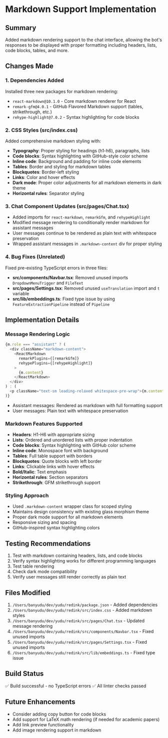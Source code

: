 # Markdown Support Implementation

## Summary
Added markdown rendering support to the chat interface, allowing the bot's responses to be displayed with proper formatting including headers, lists, code blocks, tables, and more.

## Changes Made

### 1. Dependencies Added
Installed three new packages for markdown rendering:
- `react-markdown@10.1.0` - Core markdown renderer for React
- `remark-gfm@4.0.1` - GitHub Flavored Markdown support (tables, strikethrough, etc.)
- `rehype-highlight@7.0.2` - Syntax highlighting for code blocks

### 2. CSS Styles (src/index.css)
Added comprehensive markdown styling with:
- **Typography**: Proper styling for headings (h1-h6), paragraphs, lists
- **Code blocks**: Syntax highlighting with GitHub-style color scheme
- **Inline code**: Background and padding for inline code elements
- **Tables**: Border and styling for markdown tables
- **Blockquotes**: Border-left styling
- **Links**: Color and hover effects
- **Dark mode**: Proper color adjustments for all markdown elements in dark theme
- **Horizontal rules**: Separator styling

### 3. Chat Component Updates (src/pages/Chat.tsx)
- Added imports for `react-markdown`, `remarkGfm`, and `rehypeHighlight`
- Modified message rendering to conditionally render markdown for assistant messages
- User messages continue to be rendered as plain text with whitespace preservation
- Wrapped assistant messages in `.markdown-content` div for proper styling

### 4. Bug Fixes (Unrelated)
Fixed pre-existing TypeScript errors in three files:
- **src/components/Navbar.tsx**: Removed unused imports `DropdownMenuTrigger` and `FileText`
- **src/pages/Settings.tsx**: Removed unused `useTranslation` import and `t` variable
- **src/lib/embeddings.ts**: Fixed type issue by using `FeatureExtractionPipeline` instead of `Pipeline`

## Implementation Details

### Message Rendering Logic
```typescript
{m.role === "assistant" ? (
  <div className="markdown-content">
    <ReactMarkdown 
      remarkPlugins={[remarkGfm]}
      rehypePlugins={[rehypeHighlight]}
    >
      {m.content}
    </ReactMarkdown>
  </div>
) : (
  <p className="text-sm leading-relaxed whitespace-pre-wrap">{m.content}</p>
)}
```

- Assistant messages: Rendered as markdown with full formatting support
- User messages: Plain text with whitespace preservation

### Markdown Features Supported
- **Headers**: H1-H6 with appropriate sizing
- **Lists**: Ordered and unordered lists with proper indentation
- **Code blocks**: Syntax highlighting with GitHub color scheme
- **Inline code**: Monospace font with background
- **Tables**: Full table support with borders
- **Blockquotes**: Quote blocks with left border
- **Links**: Clickable links with hover effects
- **Bold/Italic**: Text emphasis
- **Horizontal rules**: Section separators
- **Strikethrough**: GFM strikethrough support

### Styling Approach
- Used `.markdown-content` wrapper class for scoped styling
- Maintains design consistency with existing glass morphism theme
- Proper dark mode support for all markdown elements
- Responsive sizing and spacing
- GitHub-inspired syntax highlighting colors

## Testing Recommendations
1. Test with markdown containing headers, lists, and code blocks
2. Verify syntax highlighting works for different programming languages
3. Test table rendering
4. Check dark mode compatibility
5. Verify user messages still render correctly as plain text

## Files Modified
1. `/Users/banyudu/dev/yudu/redink/package.json` - Added dependencies
2. `/Users/banyudu/dev/yudu/redink/src/index.css` - Added markdown styles
3. `/Users/banyudu/dev/yudu/redink/src/pages/Chat.tsx` - Updated message rendering
4. `/Users/banyudu/dev/yudu/redink/src/components/Navbar.tsx` - Fixed unused imports
5. `/Users/banyudu/dev/yudu/redink/src/pages/Settings.tsx` - Fixed unused imports
6. `/Users/banyudu/dev/yudu/redink/src/lib/embeddings.ts` - Fixed type issue

## Build Status
✅ Build successful - no TypeScript errors
✅ All linter checks passed

## Future Enhancements
- Consider adding copy button for code blocks
- Add support for LaTeX math rendering (if needed for academic papers)
- Add link preview functionality
- Add image rendering support in markdown

